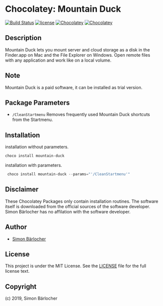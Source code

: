 # Chocolatey: Mountain Duck

[![Build Status](https://img.shields.io/travis/sbaerlocher/chocolatey.mountain-duck?style=flat-square)](https://travis-ci.org/sbaerlocher/chocolatey.mountain-duck) [![license](https://img.shields.io/github/license/mashape/apistatus.svg?style=popout-square)](licence) [![Chocolatey](https://img.shields.io/chocolatey/v/mountain-duck?label=package%20version)](https://chocolatey.org/packages/mountain-duck) [![Chocolatey](https://img.shields.io/chocolatey/dt/mountain-duck?label=package%20downloads&style=flat-square)](https://chocolatey.org/packages/mountain-duck)

## Description

Mountain Duck lets you mount server and cloud storage as a disk in the Finder.app on Mac and the File Explorer on Windows. Open remote files with any application and work like on a local volume.

## Note

Mountain Duck is a paid software, it can be installed as trial version.

## Package Parameters

- `/CleanStartmenu` Removes frequently used Mountain Duck shortcuts from the Startmenu.

## Installation

installation without parameters.

```ps1
choco install mountain-duck
```

installation with parameters.

```powershell
 choco install mountain-duck --params="'/CleanStartmenu'"
```

## Disclaimer

These Chocolatey Packages only contain installation routines. The software itself is downloaded from the official sources of the software developer. Simon Bärlocher has no affilation with the software developer.

## Author

- [Simon Bärlocher](https://sbaerlocher.ch)

## License

This project is under the MIT License. See the [LICENSE](https://sbaerlo.ch/LICENSE) file for the full license text.

## Copyright

(c) 2019, Simon Bärlocher
